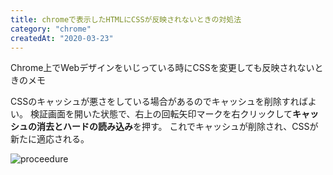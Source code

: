 ```yaml
---
title: chromeで表示したHTMLにCSSが反映されないときの対処法
category: "chrome"
createdAt: "2020-03-23"
---
```


Chrome上でWebデザインをいじっている時にCSSを変更しても反映されないときのメモ

CSSのキャッシュが悪さをしている場合があるのでキャッシュを削除すればよい。
検証画面を開いた状態で、右上の回転矢印マークを右クリックして**キャッシュの消去とハードの読み込み**を押す。
これでキャッシュが削除され、CSSが新たに適応される。

![proceedure](https://kudoa-image-store.s3-ap-northeast-1.amazonaws.com/basic-web/%E3%82%B9%E3%82%AF%E3%83%AA%E3%83%BC%E3%83%B3%E3%82%B7%E3%83%A7%E3%83%83%E3%83%88+2020-03-23+21.47.57.png)